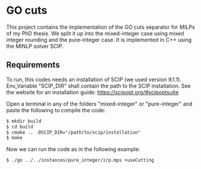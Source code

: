 # GO cuts

This project contains the implementation of the GO cuts separator for MILPs of my PhD thesis.
We split it up into the mixed-integer case using mixed integer rounding and the pure-integer case.
It is implemented in C++ using the MINLP solver SCIP.

## Requirements

To run, this codes needs an installation of SCIP (we used version 9.1.1). Env_Variable "SCIP_DIR" shall contain the path to the SCIP installation.
See the website for an installation guide:
https://scipopt.org/#scipoptsuite

Open a terminal in any of the folders "mixed-integer" or "pure-integer" and paste the following to compile the code:
```markdown
$ mkdir build
$ cd build
$ cmake .. -DSCIP_DIR="/path/to/scip/installation"
$ make
```
Now we can run the code as in the following example:
```markdown
$ ./go ../../instances/pure_integer/irp.mps +useCutting
```

